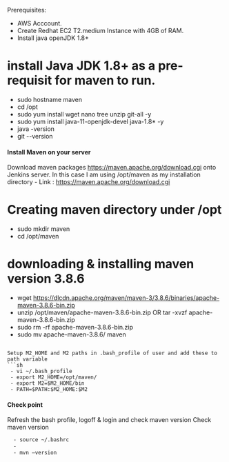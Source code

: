 Prerequisites:
- AWS Acccount.
- Create Redhat EC2 T2.medium Instance with 4GB of RAM.
- Install java openJDK 1.8+

# install Java JDK 1.8+ as a pre-requisit for maven to run.

- sudo hostname maven
- cd /opt
- sudo yum install wget nano tree unzip git-all -y
- sudo yum install java-11-openjdk-devel java-1.8* -y
- java -version
- git --version
#### Install Maven on your server
Download maven packages https://maven.apache.org/download.cgi onto Jenkins server. In this case I am using /opt/maven as my installation directory
	- Link : https://maven.apache.org/download.cgi
  # Creating maven directory under /opt
  - sudo mkdir maven
  - cd /opt/maven
  # downloading & installing maven version 3.8.6
  - wget https://dlcdn.apache.org/maven/maven-3/3.8.6/binaries/apache-maven-3.8.6-bin.zip
  - unzip /opt/maven/apache-maven-3.8.6-bin.zip OR tar -xvzf apache-maven-3.8.6-bin.zip
  - sudo rm -rf apache-maven-3.8.6-bin.zip
  - sudo mv apache-maven-3.8.6/ maven
 ```
	
Setup M2_HOME and M2 paths in .bash_profile of user and add these to path variable
```sh
  - vi ~/.bash_profile
  - export M2_HOME=/opt/maven/
  - export M2=$M2_HOME/bin
  - PATH=$PATH:$M2_HOME:$M2
```
#### Check point 
Refresh the bash profile, logoff & login and check maven version
Check maven version 
```sh
  - source ~/.bashrc
  - 
  - mvn –version
```
